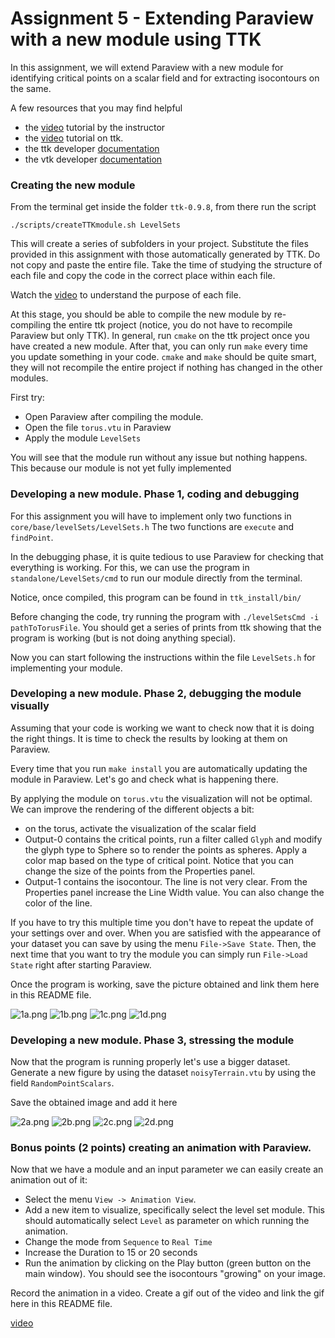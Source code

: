 # Assignment 5 - Extending Paraview with a new module using TTK

In this assignment, we will extend Paraview with a new module for identifying critical points on a scalar field and for extracting isocontours on the same.

A few resources that you may find helpful
- the [video](https://drive.google.com/file/d/1FlrCtbu6K1t4oO38dTflzsZsWF-SszlC/view?usp=sharing) tutorial by the instructor
- the [video](https://topology-tool-kit.github.io/tutorials.html#newModule) tutorial on ttk.
- the ttk developer [documentation](https://topology-tool-kit.github.io/doc/html/index.html)
- the vtk developer [documentation](https://vtk.org/doc/nightly/html/)


### Creating the new module

From the terminal get inside the folder `ttk-0.9.8`, from there run the script

`./scripts/createTTKmodule.sh LevelSets`

This will create a series of subfolders in your project.
Substitute the files provided in this assignment with those automatically generated by TTK. Do not copy and paste the entire file. Take the time of studying the structure of each file and copy the code in the correct place within each file.

Watch the [video](https://drive.google.com/file/d/1FlrCtbu6K1t4oO38dTflzsZsWF-SszlC/view?usp=sharing) to understand the purpose of each file.

At this stage, you should be able to compile the new module by re-compiling the entire ttk project (notice, you do not have to recompile Paraview but only TTK). In general, run `cmake` on the ttk project once you have created a new module. After that, you can only run `make` every time you update something in your code. `cmake` and `make` should be quite smart, they will not recompile the entire project if nothing has changed in the other modules.

First try:
- Open Paraview after compiling the module.
- Open the file `torus.vtu` in Paraview
- Apply the module `LevelSets`

You will see that the module run without any issue but nothing happens. This because our module is not yet fully implemented


### Developing a new module. Phase 1, coding and debugging

For this assignment you will have to implement only two functions in `core/base/levelSets/LevelSets.h`
The two functions are `execute` and `findPoint`.

In the debugging phase, it is quite tedious to use Paraview for checking that everything is working. For this, we can use the program in `standalone/LevelSets/cmd` to run our module directly from the terminal.

Notice, once compiled, this program can be found in `ttk_install/bin/`

Before changing the code, try running the program with `./levelSetsCmd -i pathToTorusFile`.
You should get a series of prints from ttk showing that the program is working (but is not doing anything special).

Now you can start following the instructions within the file `LevelSets.h` for implementing your module.


### Developing a new module. Phase 2, debugging the module visually

Assuming that your code is working we want to check now that it is doing the right things. It is time to check the results by looking at them on Paraview.

Every time that you run `make install` you are automatically updating the module in Paraview. Let's go and check what is happening there.

By applying the module on `torus.vtu` the visualization will not be optimal. We can improve the rendering of the different objects a bit:
- on the torus, activate the visualization of the scalar field
- Output-0 contains the critical points, run a filter called `Glyph` and modify the glyph type to Sphere so to render the points as spheres. Apply a color map based on the type of critical point. Notice that you can change the size of the points from the Properties panel.
- Output-1 contains the isocontour. The line is not very clear. From the Properties panel increase the Line Width value. You can also change the color of the line.

If you have to try this multiple time you don't have to repeat the update of your settings over and over. When you are satisfied with the appearance of your dataset you can save by using the menu `File->Save State`. Then, the next time that you want to try the module you can simply run `File->Load State` right after starting Paraview.

Once the program is working, save the picture obtained and link them here in this README file.

![1a.png](1a.png)
![1b.png](1b.png)
![1c.png](1c.png)
![1d.png](1d.png)

### Developing a new module. Phase 3, stressing the module

Now that the program is running properly let's use a bigger dataset. Generate a new figure by using the dataset `noisyTerrain.vtu` by using the field `RandomPointScalars`.

Save the obtained image and add it here

![2a.png](2a.png)
![2b.png](2b.png)
![2c.png](2c.png)
![2d.png](2d.png)


### Bonus points (2 points) creating an animation with Paraview.

Now that we have a module and an input parameter we can easily create an animation out of it:
- Select the menu `View -> Animation View`.
- Add a new item to visualize, specifically select the level set module. This should automatically select `Level` as parameter on which running the animation.
- Change the mode from `Sequence` to `Real Time`
- Increase the Duration to 15 or 20 seconds
- Run the animation by clicking on the Play button (green button on the main window). You should see the isocontours "growing" on your image.

Record the animation in a video. Create a gif out of the video and link the gif here in this README file.

[video](movie.gif)
